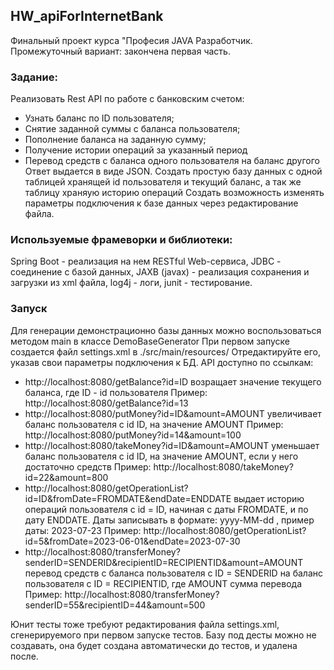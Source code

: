 ## HW_apiForInternetBank
Финальный проект курса "Професия JAVA Разработчик.
Промежуточный вариант: закончена первая часть.
### Задание:
Реализовать Rest API по работе с банковским счетом:
  - Узнать баланс по ID пользователя;
  - Снятие заданной суммы с баланса пользователя;
  - Пополнение баланса на заданную сумму;
  - Получение истории операций за указанный период
  - Перевод средств с баланса одного пользователя на баланс другого
Ответ выдается в виде JSON.
Создать простую базу данных с одной таблицей хранящей id пользователя и текущий баланс, а так же таблицу храняую историю операций
Создать возможность изменять параметры подключения к базе данных через редактирование файла.
### Используемые фрамеворки и библиотеки:
Spring Boot - реализация на нем RESTful Web-сервиса,
JDBC - соединение с базой данных,
JAXB (javax) - реализация сохранения и загрузки из xml файла,
log4j - логи,
junit - тестирование.
### Запуск
Для генерации демонстрационно базы данных можно воспользоваться методом main в классе DemoBaseGenerator
При первом запуске создается файл settings.xml в ./src/main/resources/ 
Отредактируйте его, указав свои параметры подключения к БД.
API доступно по ссылкам:
 - http://localhost:8080/getBalance?id=ID
возращает значение текущего баланса, где ID - id пользователя
Пример: http://localhost:8080/getBalance?id=13
 - http://localhost:8080/putMoney?id=ID&amount=AMOUNT
увеличивает баланс пользователя с id ID, на значение AMOUNT
Пример: http://localhost:8080/putMoney?id=14&amount=100
 - http://localhost:8080/takeMoney?id=ID&amount=AMOUNT
уменьшает баланс пользователя с id ID, на значение AMOUNT, если у него достаточно средств
Пример: http://localhost:8080/takeMoney?id=22&amount=800
 - http://localhost:8080/getOperationList?id=ID&fromDate=FROMDATE&endDate=ENDDATE
выдает историю операций пользователя с id = ID, начиная с даты FROMDATE, и по дату ENDDATE. Даты записывать в формате: yyyy-MM-dd , пример даты: 2023-07-23
Пример: http://localhost:8080/getOperationList?id=5&fromDate=2023-06-01&endDate=2023-07-30
 - http://localhost:8080/transferMoney?senderID=SENDERID&recipientID=RECIPIENTID&amount=AMOUNT
перевод средств с баланса пользователя с ID = SENDERID на баланс пользователя с ID = RECIPIENTID, где AMOUNT сумма перевода
Пример: http://localhost:8080/transferMoney?senderID=55&recipientID=44&amount=500

Юнит тесты тоже требуют редактирования файла settings.xml, сгенерируемого при первом запуске тестов. Базу под десты можно не создавать, она будет создана автоматически до тестов, и удалена после. 
